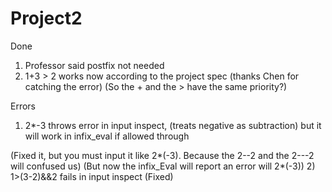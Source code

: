 # Project2

Done
1) Professor said postfix not needed
2) 1+3 > 2 works now according to the project spec (thanks Chen for catching the error)
(So the + and the > have the same priority?)

Errors
1) 2*-3 throws error in input inspect, (treats negative as subtraction) but it will work in infix_eval if allowed through

(Fixed it, but you must input it like 2*(-3). Because the 2--2 and the 2---2 will confused us)
(But now the infix_Eval will report an error will 2*(-3))
2) 1>(3-2)&&2 fails in input inspect
(Fixed)

